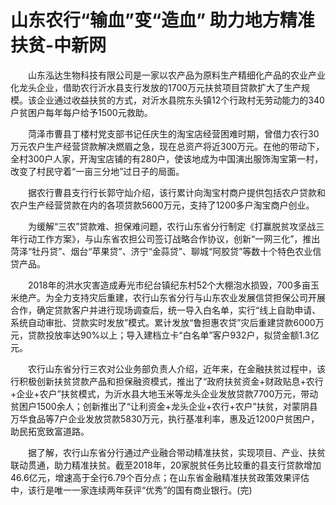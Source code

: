 # 山东农行“输血”变“造血” 助力地方精准扶贫-中新网

　　山东泓达生物科技有限公司是一家以农产品为原料生产精细化产品的农业产业化龙头企业，借助农行沂水县支行发放的1700万元扶贫项目贷款扩大了生产规模。该企业通过收益扶贫的方式，对沂水县院东头镇12个行政村无劳动能力的340户贫困户每年每户给予1500元救助。

　　菏泽市曹县丁楼村党支部书记任庆生的淘宝店经营困难时期，曾借力农行30万元农户生产经营贷款解决燃眉之急，现在总资产将近300万元。在他的带动下，全村300户人家，开淘宝店铺的有280户，使该地成为中国演出服饰淘宝第一村，改变了村民守着“一亩三分地”过日子的局面。

　　据农行曹县支行行长郭守灿介绍，该行累计向淘宝村商户提供包括农户贷款和农户生产经营贷款在内的各项贷款5600万元，支持了1200多户淘宝商户创业。

　　为缓解“三农”贷款难、担保难问题，农行山东省分行制定《打赢脱贫攻坚战三年行动工作方案》，与山东省农担公司签订战略合作协议，创新“一网三化”，推出菏泽“牡丹贷”、烟台“苹果贷”、济宁“金蒜贷”、聊城“阿胶贷”等数十个特色农业信贷产品。

　　2018年的洪水灾害造成寿光市纪台镇纪东村52个大棚泡水损毁，700多亩玉米绝产。为全力支持灾后重建，农行山东省分行与山东农业发展信贷担保公司开展合作，确定贷款客户并进行现场调查后，统一导入白名单，实行“线上自助申请、系统自动审批、贷款实时发放”模式。累计发放“鲁担惠农贷”灾后重建贷款6000万元，贷款投放率达90%以上；导入建档立卡“白名单”客户932户，拟贷金额1.3亿元。


　　农行山东省分行三农对公业务部负责人介绍，近年来，在金融扶贫过程中，该行积极创新扶贫贷款产品和担保融资模式，推出了“政府扶贫资金+财政贴息+农行+企业+农户”扶贫模式，为沂水县大地玉米等龙头企业发放贷款7700万元，带动贫困户1500余人；创新推出了“让利资金+龙头企业+农行+农户”扶贫，对蒙阴县万华食品等7户企业发放贷款5830万元，执行基准利率，惠及近1200户贫困户，助民拓宽致富道路。

　　据了解，农行山东省分行通过产业融合带动精准扶贫，实现项目、产业、扶贫联动贯通，助力精准扶贫。截至2018年，20家脱贫任务比较重的县支行贷款增加46.6亿元，增速高于全行6.79个百分点；在山东省金融精准扶贫政策效果评估中，该行是唯一一家连续两年获评“优秀”的国有商业银行。(完)
